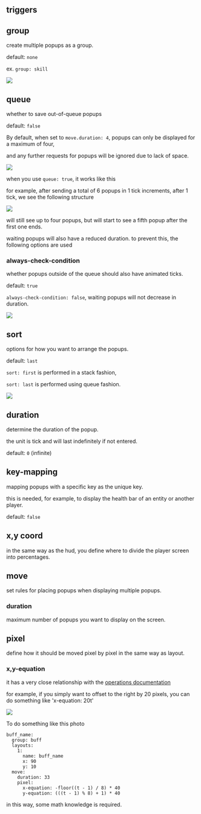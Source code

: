 


## triggers

## group
create multiple popups as a group.

default: `none`

ex. `group: skill`

![](https://i.imgur.com/jvkTS02.png)


## queue
whether to save out-of-queue popups

default: `false`

By default, when set to `move.duration: 4`, popups can only be displayed for a maximum of four,

and any further requests for popups will be ignored due to lack of space.

![](https://i.imgur.com/upXOXh9.png)

when you use `queue: true`, it works like this

for example, after sending a total of 6 popups in 1 tick increments, after 1 tick, we see the following structure

![](https://i.imgur.com/39O3Mim.png)

will still see up to four popups, but will start to see a fifth popup after the first one ends.

waiting popups will also have a reduced duration. to prevent this, the following options are used

### always-check-condition

whether popups outside of the queue should also have animated ticks.

default: `true`

`always-check-condition: false`, waiting popups will not decrease in duration.

![](https://i.imgur.com/0wdOKLs.png)

## sort

options for how you want to arrange the popups.

default: `last`

`sort: first` is performed in a stack fashion,

`sort: last` is performed using queue fashion.

![](https://i.imgur.com/BMJOFP5.png)

## duration
determine the duration of the popup.

the unit is tick and will last indefinitely if not entered.

default: `0` (infinite)

## key-mapping
mapping popups with a specific key as the unique key.

this is needed, for example, to display the health bar of an entity or another player.

default: `false`

## x,y coord
in the same way as the hud, you define where to divide the player screen into percentages.

## move
set rules for placing popups when displaying multiple popups.

### duration
maximum number of popups you want to display on the screen.

## pixel
define how it should be moved pixel by pixel in the same way as layout.

### x,y-equation

it has a very close relationship with the [operations documentation](https://github.com/toxicity188/BetterHud/wiki/operations)

for example, if you simply want to offset to the right by 20 pixels, you can do something like 'x-equation: 20t'

![](https://github.com/toxicity188/BetterHud/assets/114675706/3bef5f14-9d94-498d-95f2-c484e5cc6ef1)

To do something like this photo 
```
buff_name:
  group: buff
  layouts:
    1:
      name: buff_name
      x: 90
      y: 10
  move:
    duration: 33
    pixel:
      x-equation: -floor((t - 1) / 8) * 40
      y-equation: (((t - 1) % 8) + 1) * 40
 ```
in this way, some math knowledge is required.